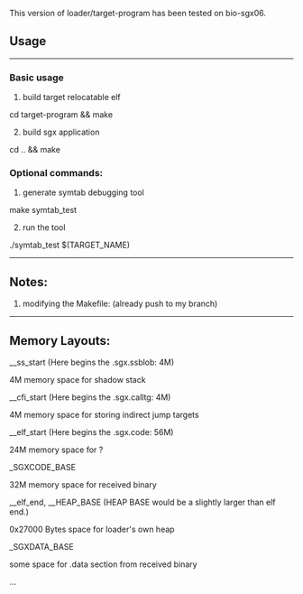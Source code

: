 This version of loader/target-program has been tested on bio-sgx06.

## Usage

***

### Basic usage

1. build target relocatable elf

cd target-program && make

2. build sgx application 

cd .. && make

### Optional commands:

1. generate symtab debugging tool

make symtab_test

2. run the tool

./symtab_test $(TARGET_NAME)

------------------------------------
Notes:
------------------------------------

1. modifying the Makefile: (already push to my branch)

------------------------------------
Memory Layouts:
------------------------------------

__ss_start (Here begins the .sgx.ssblob: 4M)

4M memory space for shadow stack

__cfi_start (Here begins the .sgx.calltg: 4M)

4M memory space for storing indirect jump targets

__elf_start	(Here begins the .sgx.code: 56M)

24M memory space for ?

_SGXCODE_BASE

32M memory space for received binary

__elf_end, __HEAP_BASE
(HEAP BASE would be a slightly larger than elf end.)

0x27000 Bytes space for loader's own heap

_SGXDATA_BASE

some space for .data section from received binary

...
